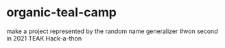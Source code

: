 # organic-teal-camp
make a project represented by the random name generalizer
#won second in 2021 TEAK Hack-a-thon

